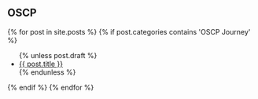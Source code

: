 ## OSCP

{% for post in site.posts %}
  {% if post.categories contains 'OSCP Journey' %}
    <ul>
    {% unless post.draft %}
        <li><a href="{{ post.url }}">{{ post.title }}</a></li>
    {% endunless %}
    </ul>
  {% endif %}
{% endfor %}
